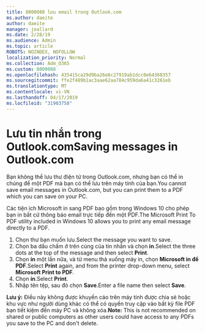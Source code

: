 ```yaml
---
title: 8000088 lưu email trong Outlook.com
ms.author: daeite
author: daeite
manager: joallard
ms.date: 2/28/19
ms.audience: Admin
ms.topic: article
ROBOTS: NOINDEX, NOFOLLOW
localization_priority: Normal
ms.collection: Adm_O365
ms.custom: 8000088
ms.openlocfilehash: 435415ca29d9ba26e6c27919ab1dcc0e64368357
ms.sourcegitcommit: ffe2f489b1ac3aae62aa784c959da6a41c3261eb
ms.translationtype: MT
ms.contentlocale: vi-VN
ms.lasthandoff: 04/17/2019
ms.locfileid: "31903758"
---
```

# <a name="saving-messages-in-outlookcom"></a><span data-ttu-id="806a1-102">Lưu tin nhắn trong Outlook.com</span><span class="sxs-lookup"><span data-stu-id="806a1-102">Saving messages in Outlook.com</span></span>

<span data-ttu-id="806a1-103">Bạn không thể lưu thư điện tử trong Outlook.com, nhưng bạn có thể in chúng để một PDF mà bạn có thể lưu trên máy tính của bạn.</span><span class="sxs-lookup"><span data-stu-id="806a1-103">You cannot save email messages in Outlook.com, but you can print them to a PDF which you can save on your PC.</span></span>

<span data-ttu-id="806a1-104">Các tiện ích Microsoft in sang PDF bao gồm trong Windows 10 cho phép bạn in bất cứ thông báo email trực tiếp đến một PDF.</span><span class="sxs-lookup"><span data-stu-id="806a1-104">The Microsoft Print To PDF utility included in Windows 10 allows you to print any email message directly to a PDF.</span></span>

1. <span data-ttu-id="806a1-105">Chọn thư bạn muốn lưu.</span><span class="sxs-lookup"><span data-stu-id="806a1-105">Select the message you want to save.</span></span>
2. <span data-ttu-id="806a1-106">Chọn ba dấu chấm ở trên cùng của tin nhắn và chọn **in**.</span><span class="sxs-lookup"><span data-stu-id="806a1-106">Select the three dots at the top of the message and then select **Print**.</span></span>
3. <span data-ttu-id="806a1-107">Chọn **in** một lần nữa, và từ menu thả xuống máy in, chọn **Microsoft in để PDF**.</span><span class="sxs-lookup"><span data-stu-id="806a1-107">Select **Print** again, and from the printer drop-down menu, select **Microsoft Print to PDF**.</span></span>
4. <span data-ttu-id="806a1-108">Chọn **in**.</span><span class="sxs-lookup"><span data-stu-id="806a1-108">Select **Print**.</span></span>
5. <span data-ttu-id="806a1-109">Nhập tên tệp, sau đó chọn **Save**.</span><span class="sxs-lookup"><span data-stu-id="806a1-109">Enter a file name then select **Save**.</span></span>

<span data-ttu-id="806a1-110">**Lưu ý:** Điều này không được khuyến cáo trên máy tính được chia sẻ hoặc khu vực như người dùng khác có thể có quyền truy cập vào bất kỳ file PDF bạn tiết kiệm đến máy PC và không xóa.</span><span class="sxs-lookup"><span data-stu-id="806a1-110">**Note:** This is not recommended on shared or public computers as other users could have access to any PDFs you save to the PC and don't delete.</span></span>